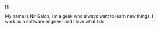 Hi!

My name is Nir Galon, I'm a geek who always want to learn new things. I work as a software engineer and I love what I do!
